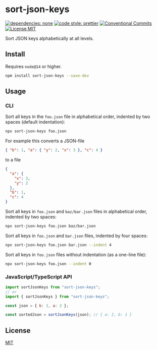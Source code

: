 # sort-json-keys

[![dependencies: none][dependencies-none]](https://github.com/uid11/sort-json-keys)
[![code style: prettier][prettier-image]](https://github.com/prettier/prettier)
[![Conventional Commits][conventional-commits-image]](https://conventionalcommits.org)
[![License MIT][license-image]](LICENSE)

Sort JSON keys alphabetically at all levels.

## Install

Requires `node@14` or higher.

```sh
npm install sort-json-keys --save-dev
```

## Usage

### CLI

Sort all keys in the `foo.json` file in alphabetical order, indented by two spaces (default indentation):

```sh
npx sort-json-keys foo.json
```

For example this converts a JSON-file

```json
{ "b": 1, "a": { "y": 2, "x": 3 }, "c": 4 }
```

to a file

```json
{
  "a": {
    "x": 3,
    "y": 2
  },
  "b": 1,
  "c": 4
}
```

Sort all keys in `foo.json` and `baz/bar.json` files in alphabetical order, indented by two spaces:

```sh
npx sort-json-keys foo.json baz/bar.json
```

Sort all keys in `foo.json` and `bar.json` files, indented by four spaces:

```sh
npx sort-json-keys foo.json bar.json --indent 4
```

Sort all keys in `foo.json` files without indentation (as a one-line file):

```sh
npx sort-json-keys foo.json --indent 0
```

### JavaScript/TypeScript API

```js
import sortJsonKeys from "sort-json-keys";
// or
import { sortJsonKeys } from "sort-json-keys";

const json = { b: 1, a: 2 };

const sortedJson = sortJsonKeys(json); // { a: 2, b: 1 }
```

## License

[MIT](LICENSE)

[dependencies-none]: https://img.shields.io/badge/dependencies-none-success.svg "No dependencies"
[conventional-commits-image]: https://img.shields.io/badge/Conventional_Commits-1.0.0-yellow.svg "Conventional Commits"
[license-image]: https://img.shields.io/badge/license-MIT-blue.svg "The MIT License"
[prettier-image]: https://img.shields.io/badge/code_style-prettier-ff69b4.svg "Prettier code style"
